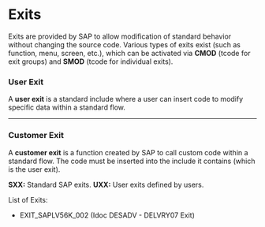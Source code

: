 # Exits

Exits are provided by SAP to allow modification of standard behavior without changing the source code. Various types of exits exist (such as function, menu, screen, etc.), which can be activated via **CMOD** (tcode for exit groups) and **SMOD** (tcode for individual exits).

### User Exit

A **user exit** is a standard include where a user can insert code to modify specific data within a standard flow.

---

### Customer Exit

A **customer exit** is a function created by SAP to call custom code within a standard flow. The code must be inserted into the include it contains (which is the user exit).

**SXX:** Standard SAP exits.
**UXX:** User exits defined by users.

List of Exits:
- EXIT_SAPLV56K_002 (Idoc DESADV - DELVRY07 Exit)